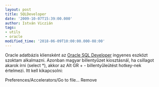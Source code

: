 ```yaml
---
layout: post
title: SQLDeveloper
date: '2009-10-07T15:39:00.000'
author: István Viczián
tags:
- utils
- oracle
modified_time: '2018-06-09T10:00:00.000-08:00'
---
```


Oracle adatbázis kliensként az [Oracle SQL
Developer](http://www.oracle.com/technology/products/database/sql_developer/index.html)
ingyenes eszközt szoktam alkalmazni. Azonban magyar billentyűzet
kiosztásnál, ha csillagot akarok írni (select \*), akkor az Alt GR + -
billentyűleütést hotkey-nek értelmezi. Itt kell kikapcsolni:

Preferences/Accelerators/Go to file… Remove
